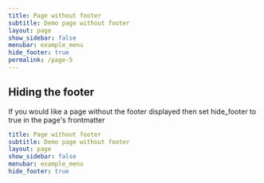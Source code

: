 ```yaml
---
title: Page without footer
subtitle: Demo page without footer
layout: page
show_sidebar: false
menubar: example_menu
hide_footer: true
permalink: /page-5
---
```


## Hiding the footer

If you would like a page without the footer displayed then set hide_footer to true in the page's frontmatter

```yml
title: Page without footer
subtitle: Demo page without footer
layout: page
show_sidebar: false
menubar: example_menu
hide_footer: true
```